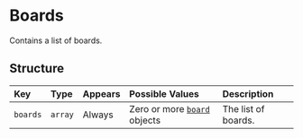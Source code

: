 # Boards
Contains a list of boards.

## Structure

|Key                |Type     |Appears|Possible Values                         |Description|                               
|:------------------|:--------|:------|:---------------------------------------|:----------|
|`boards`           |`array`  |Always |Zero or more [`board`](board.md) objects|The list of boards.|